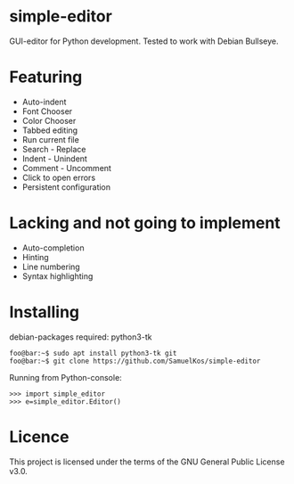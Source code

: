 # simple-editor
GUI-editor for Python development. 
Tested to work with Debian Bullseye. 

# Featuring
* Auto-indent
* Font Chooser
* Color Chooser
* Tabbed editing
* Run current file
* Search - Replace
* Indent - Unindent
* Comment - Uncomment
* Click to open errors
* Persistent configuration

# Lacking and not going to implement
* Auto-completion
* Hinting
* Line numbering
* Syntax highlighting

# Installing
debian-packages required: python3-tk

```console
foo@bar:~$ sudo apt install python3-tk git
foo@bar:~$ git clone https://github.com/SamuelKos/simple-editor
```

Running from Python-console:

```console
>>> import simple_editor
>>> e=simple_editor.Editor()
```

# Licence
This project is licensed under the terms of the GNU General Public License v3.0.
